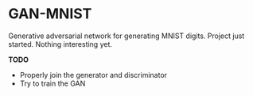 # GAN-MNIST
Generative adversarial network for generating MNIST digits. Project just started. Nothing interesting yet.

**TODO**
* Properly join the generator and discriminator
* Try to train the GAN
